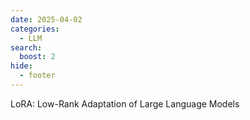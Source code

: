 ```yaml
---
date: 2025-04-02
categories:
  - LLM
search:
  boost: 2
hide:
  - footer
---
```


LoRA: Low-Rank Adaptation of Large Language Models